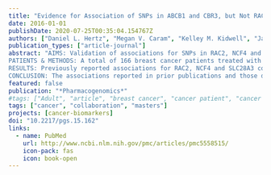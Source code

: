 ```yaml
---
title: "Evidence for Association of SNPs in ABCB1 and CBR3, but Not RAC2, NCF4, SLC28A3 or TOP2B, with Chronic Cardiotoxicity in a Cohort of Breast Cancer Patients Treated with Anthracyclines"
date: 2016-01-01
publishDate: 2020-07-25T00:35:04.154767Z
authors: ["Daniel L. Hertz", "Megan V. Caram", "Kelley M. Kidwell", "Jacklyn N. Thibert", "Christina Gersch", admin, "Jeffrey Smerage", "Melvyn Rubenfire", "N. Lynn Henry", "Kathleen A. Cooney", "Monika Leja", "Jennifer J. Griggs", "James M. Rae"]
publication_types: ["article-journal"]
abstract: "AIMS: Validation of associations for SNPs in RAC2, NCF4 and SLC28A3, identification of a novel association with a TOP2B SNP and screening 23 SNPs putatively relevant to anthracycline-induced cardiotoxicity.
PATIENTS & METHODS: A total of 166 breast cancer patients treated with doxorubicin underwent echocardiogram, including 19 cases with systolic dysfunction (ejection fraction <55%) and 147 controls. Four high priority SNPs were tested in the primary analysis, with appropriate statistical correction, and 23 additional SNPs were screened in an uncorrected secondary analysis.
RESULTS: Previously reported associations for RAC2, NCF4 and SLC28A3 could not be validated and a novel association with TOP2B was not discovered in this cohort (all p  > 0.05), likely due to inadequate power. Two SNPs were identified in the uncorrected secondary analysis including a protective SNP in ABCB1 (3435C >T, p = 0.049) and a risk allele in CBR3 (V244M, p = 0.012).
CONCLUSION: The associations reported in prior publications and those discovered in this secondary analysis require further replication in independent cohorts."
featured: false
publication: "*Pharmacogenomics*"
#tags: ["Adult", "article", "breast cancer", "cancer patient", "cancer staging", "carbonyl reductase", "carbonyl reductase 3", "cardiotoxicity", "cell protein", "cohort analysis", "concentrative nucleoside transporter 3", "controlled study", "cross-sectional study", "DNA topoisomerase (ATP hydrolysing)", "DNA topoisomerase (ATP hydrolysing) beta", "doxorubicin", "echocardiography", "Female", "genetic analysis", "genetic association", "genotype", "heart ejection fraction", "human", "major clinical study", "multidrug resistance protein 1", "observational study", "pharmacogenetics", "protein NCF4", "Rac2 protein", "secondary analysis", "single nucleotide polymorphism", "systolic dysfunction", "unclassified drug"]
tags: ["cancer", "collaboration", "masters"]
projects: [cancer-biomarkers]
doi: "10.2217/pgs.15.162"
links:
  - name: PubMed
    url: http://www.ncbi.nlm.nih.gov/pmc/articles/pmc5558515/
    icon-pack: fas
    icon: book-open
---
```

